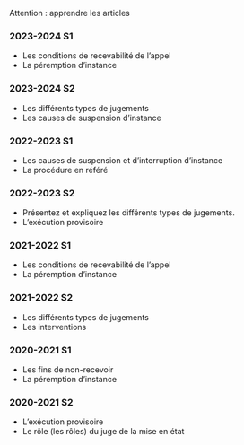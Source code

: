 Attention : apprendre les articles
### 2023-2024 S1
- Les conditions de recevabilité de l’appel
- La péremption d’instance

### 2023-2024 S2
- Les différents types de jugements
- Les causes de suspension d’instance

### 2022-2023 S1
- Les causes de suspension et d’interruption d’instance
- La procédure en référé

### 2022-2023 S2
- Présentez et expliquez les différents types de jugements.
- L’exécution provisoire

### 2021-2022 S1
- Les conditions de recevabilité de l’appel
- La péremption d’instance

### 2021-2022 S2
- Les différents types de jugements
- Les interventions

### 2020-2021 S1
- Les fins de non-recevoir
- La péremption d’instance

### 2020-2021 S2
- L’exécution provisoire
- Le rôle (les rôles) du juge de la mise en état
